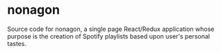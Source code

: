 # nonagon

Source code for nonagon, a single page React/Redux application whose purpose is the creation of Spotify playlists based upon user's personal tastes.